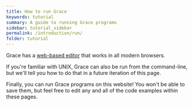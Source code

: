 ```yaml
---
title: How to run Grace
keywords: tutorial
summary: A guide to running Grace programs
sidebar: tutorial_sidebar
permalink: /introduction/run/
folder: tutorial
---
```

Grace has a [web-based editor](http://web.cecs.pdx.edu/~grace/ide/index.html) 
that works in all modern browsers.  

If you're familiar with UNIX, Grace can also be run from the command-line,
but we'll tell you how to do that in a future iteration of this page.

Finally, you can run Grace programs on this website!  You won't be able to save
them, but feel free to edit any and all of the code examples within these pages.
<object id="example-1" data="{{site.baseurl}}/embedded-web-editor/" width="100%" height="550px"> </object>



